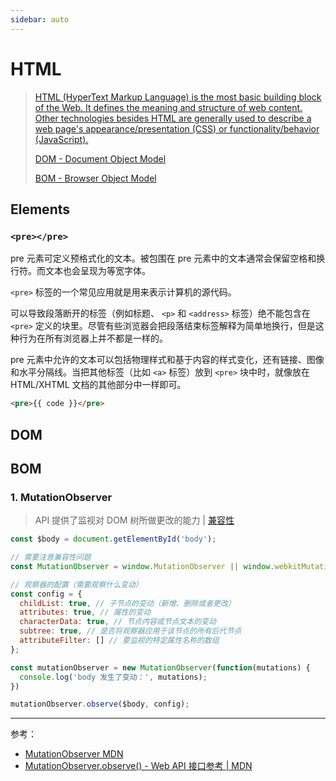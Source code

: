 ```yaml
---
sidebar: auto
---
```


# HTML

> [HTML (HyperText Markup Language) is the most basic building block of the Web. It defines the meaning and structure of web content. Other technologies besides HTML are generally used to describe a web page's appearance/presentation (CSS) or functionality/behavior (JavaScript).](https://developer.mozilla.org/en-US/docs/Web/HTML)
>
> [DOM - Document Object Model](https://developer.mozilla.org/en-US/docs/DOM/DOM_Reference/Introduction)
>
> [BOM - Browser Object Model](https://developer.mozilla.org/en-US/docs/WebAPI/Browser)

## Elements

### `<pre></pre>`

pre 元素可定义预格式化的文本。被包围在 pre 元素中的文本通常会保留空格和换行符。而文本也会呈现为等宽字体。

`<pre>` 标签的一个常见应用就是用来表示计算机的源代码。

可以导致段落断开的标签（例如标题、 `<p>` 和 `<address>` 标签）绝不能包含在 `<pre>` 定义的块里。尽管有些浏览器会把段落结束标签解释为简单地换行，但是这种行为在所有浏览器上并不都是一样的。

pre 元素中允许的文本可以包括物理样式和基于内容的样式变化，还有链接、图像和水平分隔线。当把其他标签（比如 `<a>` 标签）放到 `<pre>` 块中时，就像放在 HTML/XHTML 文档的其他部分中一样即可。

```html
<pre>{{ code }}</pre>
```

## DOM

## BOM

### 1. MutationObserver

> API 提供了监视对 DOM 树所做更改的能力 | [兼容性](https://caniuse.com/?search=MutationObserver)

```JavaScript
const $body = document.getElementById('body');

// 需要注意兼容性问题
const MutationObserver = window.MutationObserver || window.webkitMutationObserver || window.MozMutationObserver;

// 观察器的配置（需要观察什么变动）
const config = {
  childList: true, // 子节点的变动（新增、删除或者更改）
  attributes: true, // 属性的变动
  characterData: true, // 节点内容或节点文本的变动
  subtree: true, // 是否将观察器应用于该节点的所有后代节点
  attributeFilter: [] // 要监视的特定属性名称的数组
};

const mutationObserver = new MutationObserver(function(mutations) {
  console.log('body 发生了变动：', mutations);
})

mutationObserver.observe($body, config);
```

---

参考：

- [MutationObserver MDN](https://developer.mozilla.org/zh-CN/docs/Web/API/MutationObserver)
- [MutationObserver.observe() - Web API 接口参考 | MDN](https://developer.mozilla.org/zh-CN/docs/Web/API/MutationObserver/observe)

